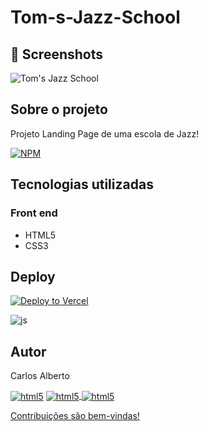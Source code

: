 # Tom-s-Jazz-School

## 📌 Screenshots
![Tom's Jazz School](https://github.com/carllos-alberto/Tom-s-Jazz-Scholl/assets/81397233/2379c96c-3dfe-4b79-89ed-b0272489d42e)

## Sobre o projeto
Projeto Landing Page de uma escola de Jazz!

[![NPM](https://img.shields.io/npm/l/react)](https://github.com/carllos-alberto/Spider-Man-Across-the-Spider-Verse/blob/master/LICENSE) 

## Tecnologias utilizadas
### Front end
- HTML5  
- CSS3

## Deploy
[![Deploy to Vercel](https://vercel.com/button)](https://tom-s-jazz-scholl.vercel.app/)

<img align="center" alt="js" src="https://img.shields.io/badge/Made%20for-VSCode-1f425f.svg" />

## Autor

Carlos Alberto
<div>
 <a href = "mailto:carllos.seg@gmail.com" target="_blank"><img align="center" alt="html5" src="https://img.shields.io/badge/Gmail-D14836?style=for-the-badge&logo=gmail&logoColor=white"/></a>
 <a href="https://www.linkedin.com/in/carlosalbertodesenvolvedorfrontend" target="_blank"><img align="center" alt="html5" src="https://img.shields.io/badge/LinkedIn-0077B5?style=for-the-badge&logo=linkedin&logoColor=white">
  <a href="https://github.com/carllos-alberto" target="_blank"><img align="center" alt="html5" src="https://img.shields.io/badge/GitHub-100000?style=for-the-badge&logo=github&logoColor=white">
</div>
  
   
   Contribuições são bem-vindas!
